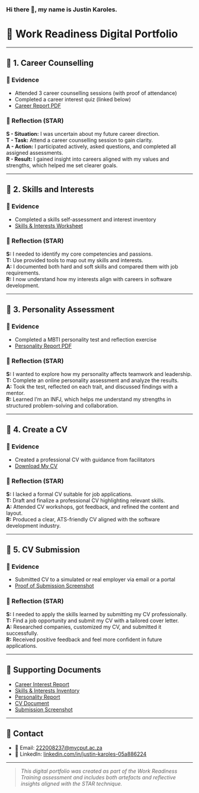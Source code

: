 ### Hi there 👋, my name is Justin Karoles.
# 💼 Work Readiness Digital Portfolio

<!--
**JA-Karoles222008237/JA-Karoles222008237** is a ✨ _special_ ✨ repository because its `README.md` (this file) appears on your GitHub profile.
-->

---

## 📘 1. Career Counselling

### 🧾 Evidence
- Attended 3 career counselling sessions (with proof of attendance)
- Completed a career interest quiz (linked below)
- [Career Report PDF](docs/career-counselling-report.pdf)

### 💭 Reflection (STAR)
**S - Situation:** I was uncertain about my future career direction.  
**T - Task:** Attend a career counselling session to gain clarity.  
**A - Action:** I participated actively, asked questions, and completed all assigned assessments.  
**R - Result:** I gained insight into careers aligned with my values and strengths, which helped me set clearer goals.

---

## 🧠 2. Skills and Interests

### 🧾 Evidence
- Completed a skills self-assessment and interest inventory
- [Skills & Interests Worksheet](docs/skills-interests.pdf)

### 💭 Reflection (STAR)
**S:** I needed to identify my core competencies and passions.  
**T:** Use provided tools to map out my skills and interests.  
**A:** I documented both hard and soft skills and compared them with job requirements.  
**R:** I now understand how my interests align with careers in software development.

---

## 🧬 3. Personality Assessment

### 🧾 Evidence
- Completed a MBTI personality test and reflection exercise
- [Personality Report PDF](docs/personality-assessment.pdf)

### 💭 Reflection (STAR)
**S:** I wanted to explore how my personality affects teamwork and leadership.  
**T:** Complete an online personality assessment and analyze the results.  
**A:** Took the test, reflected on each trait, and discussed findings with a mentor.  
**R:** Learned I’m an INFJ, which helps me understand my strengths in structured problem-solving and collaboration.

---

## 📄 4. Create a CV

### 🧾 Evidence
- Created a professional CV with guidance from facilitators
- [Download My CV](docs/my-cv.pdf)

### 💭 Reflection (STAR)
**S:** I lacked a formal CV suitable for job applications.  
**T:** Draft and finalize a professional CV highlighting relevant skills.  
**A:** Attended CV workshops, got feedback, and refined the content and layout.  
**R:** Produced a clear, ATS-friendly CV aligned with the software development industry.

---

## 📨 5. CV Submission

### 🧾 Evidence
- Submitted CV to a simulated or real employer via email or a portal
- [Proof of Submission Screenshot](docs/cv-submission.png)

### 💭 Reflection (STAR)
**S:** I needed to apply the skills learned by submitting my CV professionally.  
**T:** Find a job opportunity and submit my CV with a tailored cover letter.  
**A:** Researched companies, customized my CV, and submitted it successfully.  
**R:** Received positive feedback and feel more confident in future applications.

---

## 🧾 Supporting Documents

- [Career Interest Report](docs/career-counselling-report.pdf)
- [Skills & Interests Inventory](docs/skills-interests.pdf)
- [Personality Report](docs/personality-assessment.pdf)
- [CV Document](docs/my-cv.pdf)
- [Submission Screenshot](docs/cv-submission.png)

---

## 📢 Contact

- 📧 Email: 222008237@mycput.ac.za 
- 💼 LinkedIn: [linkedin.com/in/justin-karoles-05a886224](www.linkedin.com/in/justin-karoles-05a886224) 

---

> *This digital portfolio was created as part of the Work Readiness Training assessment and includes both artefacts and reflective insights aligned with the STAR technique.*

